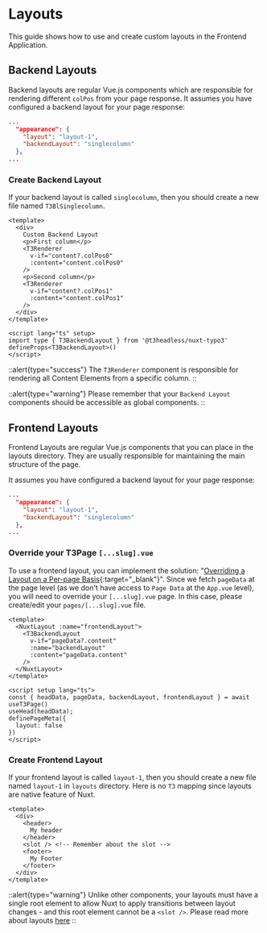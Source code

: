 # Layouts
This guide shows how to use and create custom layouts in the Frontend Application.

## Backend Layouts
Backend layouts are regular Vue.js components which are responsible for rendering different `colPos` from your page response.
It assumes you have configured a backend layout for your page response:

```json
...
  "appearance": {
    "layout": "layout-1",
    "backendLayout": "singlecolumn"
  },
...
```

### Create Backend Layout

If your backend layout is called `singlecolumn`, then you should create a new file named `T3BlSinglecolumn`.

```vue [components/T3BlSinglecolumn.vue]
<template>
  <div>
    Custom Backend Layout
    <p>First column</p>
    <T3Renderer
      v-if="content?.colPos0"
      :content="content.colPos0"
    />
    <p>Second column</p>
    <T3Renderer
      v-if="content?.colPos1"
      :content="content.colPos1"
    />
  </div>
</template>

<script lang="ts" setup>
import type { T3BackendLayout } from '@t3headless/nuxt-typo3'
defineProps<T3BackendLayout>()
</script>
```

::alert{type="success"}
The `T3Renderer` component is responsible for rendering all Content Elements from a specific column. 
::

::alert{type="warning"}
Please remember that your `Backend Layout` components should be accessible as global components.
::

## Frontend Layouts
Frontend Layouts are regular Vue.js components that you can place in the layouts directory. They are usually responsible for maintaining the main structure of the page.

It assumes you have configured a backend layout for your page response:

```json
...
  "appearance": {
    "layout": "layout-1",
    "backendLayout": "singlecolumn"
  },
...
```

### Override your T3Page `[...slug].vue`
To use a frontend layout, you can implement the solution: "[Overriding a Layout on a Per-page Basis](https://nuxt.com/docs/guide/directory-structure/layouts#overriding-a-layout-on-a-per-page-basis){:target="_blank"}". Since we fetch `pageData` at the page level (as we don't have access to `Page Data` at the `App.vue` level), you will need to override your `[...slug].vue` page. In this case, please create/edit your `pages/[...slug].vue` file.

```vue [pages/[...slug].vue]
<template>
  <NuxtLayout :name="frontendLayout">
    <T3BackendLayout
      v-if="pageData?.content"
      :name="backendLayout"
      :content="pageData.content"
    />
  </NuxtLayout>
</template>

<script setup lang="ts">
const { headData, pageData, backendLayout, frontendLayout } = await useT3Page()
useHead(headData);
definePageMeta({
  layout: false
})
</script>
```
### Create Frontend Layout
If your frontend layout is called `layout-1`, then you should create a new file named `layout-1` in `layouts` directory. Here is no `T3` mapping since layouts are native feature of Nuxt.

```vue [layouts/layout-1.vue]
<template>
  <div>
    <header>
      My header
    </header>    
    <slot /> <!-- Remember about the slot -->
    <footer>
      My Footer
    </footer>
  </div>
</template>
```

::alert{type="warning"}
Unlike other components, your layouts must have a single root element to allow Nuxt to apply transitions between layout changes - and this root element cannot be a `<slot />`. Please read more about layouts [here](https://nuxt.com/docs/guide/directory-structure/layouts)
::
